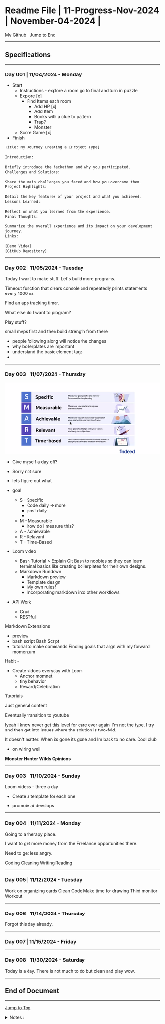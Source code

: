 <!-- markdownlint-disable MD033 -->
<!-- markdownlint-disable MD041 -->
<!-- markdownlint-disable MD032 -->
<div id="top-of-doc"></div>

# Readme File | 11-Progress-Nov-2024 | November-04-2024 |

[My Github](https://github.com/popados) | [Jump to End](#end-of-doc)

***

## Specifications

***

### Day 001 | 11/04/2024 - Monday

- Start
  - Instructions - explore a room go to final and turn in puzzle
  - Explore [x]
    - Find Items each room
      - Add HP [x]
      - Add Item
      - Books with a clue to pattern
      - Trap?
      - Monster
  - Score Game [x]
- Finish

```
Title: My Journey Creating a [Project Type]

Introduction:

Briefly introduce the hackathon and why you participated.
Challenges and Solutions:

Share the main challenges you faced and how you overcame them.
Project Highlights:

Detail the key features of your project and what you achieved.
Lessons Learned:

Reflect on what you learned from the experience.
Final Thoughts:

Summarize the overall experience and its impact on your development journey.
Links:

[Demo Video]
[GitHub Repository]
```

***

### Day 002 | 11/05/2024 - Tuesday

Today I want to make stuff. Let's build more programs.

Timeout function that clears console and repeatedly prints statements every 1000ms

Find an app tracking timer.

What else do I want to program?

Play stuff?

small mvps first and then build strength from there
- people following along will notice the changes
- why boilerplates are important
- understand the basic element tags
-

***

### Day 003 | 11/07/2024 - Thursday

![SMART GOAL](/img/career-cultivation/smart-goal.png)

- Give myself a day off?
- Sorry not sure
- lets figure out what
- goal
  
  - S - Specific
    - Code daily -> more
    - post daily
    -
  - M - Measurable
    - how do i measure this?
  - A - Achievable
  - R - Relavant
  - T - Time-Based

- Loom video
  - Bash Tutorial > Explain Git Bash to noobies so they can learn terminal basics like creating boilerplates for their own designs.
  - Markdown Rundown
    - Markdown preview
    - Template design
    - My own rules?
    - Incorporating markdown into other workflows

- API Work
  - Crud
  - RESTful

Markdown Extensions

- preview
- bash script
Bash Script
- tutorial to make commands
Finding goals that align with my forward momentum

Habit -

- Create vidoes everyday with Loom
  - Anchor momnet
  - tiny behavior
  - Reward/Celebration

Tutorials

Just general content

Eventually transition to youtube

Iyeah I know never get this level for care ever again. I'm not the type. I try and then get into issues where the solution is two-fold.

It doesn't matter. When its gone its gone and Im back to no care.
Cool club
- on wiring well
  
**Monster Hunter Wilds Opinions**

***

### Day 003 | 11/10/2024 - Sunday

Loom videos - three a day

- Create a template for each one

- promote at devslops

***

### Day 004 | 11/11/2024 - Monday

Going to a therapy place.

I want to get more money from the Freelance opportunities there.

Need to get less angry.

Coding
Cleaning
Writing
Reading

***

### Day 005 | 11/12/2024 - Tuesday

Work on organizing cards
Clean
Code
Make time for drawing
Third monitor
Workout

***

### Day 006 | 11/14/2024 - Thursday

Forgot this day already.

***

### Day 007 | 11/15/2024 - Friday

***

### Day 008 | 11/30/2024 - Saturday

Today is a day. There is not much to do but clean and play wow.

***

## End of Document

***

[Jump to Top](#top-of-doc)

<div id="end-of-doc"></div>

<details>
<summary>
Notes :
</summary>
</details>
